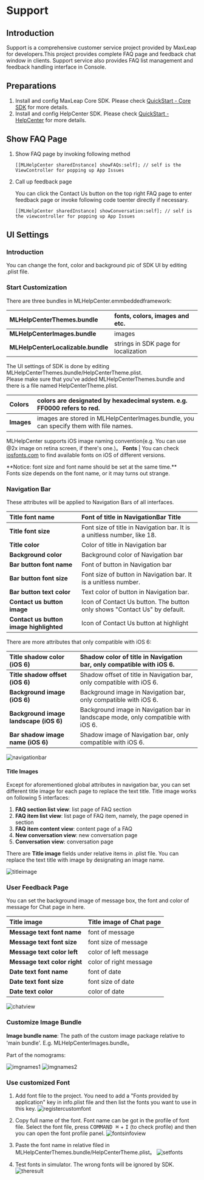 
# Support

## Introduction

Support is a comprehensive customer service project provided by MaxLeap for developers.This project provides complete FAQ page and feedback chat window in clients. Support service also provides FAQ list management and feedback handling interface in Console.


## Preparations

1. Install and config MaxLeap Core SDK. Please check [QuickStart - Core SDK](ML_DOCS_LINK_PLACEHOLDER_SDK_QUICKSTART_IOS) for more details.
2. Install and config HelpCenter SDK. Please check [QuickStart - HelpCenter](ML_DOCS_LINK_PLACEHOLDER_SDK_QUICKSTART_IOS) for more details.

## Show FAQ Page

1. Show FAQ page by invoking following method
	
	```
	[[MLHelpCenter sharedInstance] showFAQs:self]; // self is the ViewController for popping up App Issues
	```

2. Call up feedback page

	You can click the Contact Us button on the top right FAQ page to enter feedback page or invoke following code toenter directly if necessary.

	```
	[[MLHelpCenter sharedInstance] showConversation:self]; // self is the viewcontroller for popping up App Issues
	```

## UI Settings

### Introduction

You can change the font, color and background pic of SDK UI by editing .plist file.

### Start Customization

There are three bundles in MLHelpCenter.emmbeddedframework: 

**MLHelpCenterThemes.bundle**        | fonts, colors, images and etc.
:-----------------------------|:----------------------------------
**MLHelpCenterImages.bundle**        | images
**MLHelpCenterLocalizable.bundle**  | strings in SDK page for localization

The UI settings of SDK is done by editing MLHelpCenterThemes.bundle/HelpCenterTheme.plist.<br>
Please make sure that you've added MLHelpCenterThemes.bundle and there is a file named HelpCenterTheme.plist.<br>

**Colors** | colors are designated by hexadecimal system. e.g. FF0000 refers to red.
:--------|:----------
**Images** | images are stored in MLHelpCenterImages.bundle, you can specify them with file names.<br>
MLHelpCenter supports iOS image naming convention(e.g. You can use @2x image on retina screen, if there's one.)。
**Fonts** | You can check [iosfonts.com](http://iosfonts.com/) to find available fonts on iOS of different versions.

[using custom fonts]: #using_custom_fonts

<aside class="notice">
    <span class="icon"></span>
    <span class="text">
        **Notice: font size and font name should be set at the same time.**<br>
        Fonts size depends on the font name, or it may turns out strange.
    </span>
</aside>

### Navigation Bar

These attributes will be applied to Navigation Bars of all interfaces.

**Title font name** 					| Font of title in NavigationBar Title
:--------------------------------------|:----------------------------------
**Title font size** 					| Font size of title in Navigation bar. It is a unitless number, like 18.
**Title color**     					| Color of title in Navigation bar
**Background color**					| Background color of Navigation bar
**Bar button font name**				| Font of button in Navigation bar
**Bar button font size**				| Font size of button in Navigation bar. It is a unitless number.
**Bar button text color**				| Text color of button in Navigation bar.
**Contact us button image**				| Icon of Contact Us button. The button only shows "Contact Us" by default.
**Contact us button image highlighted**| Icon of Contact Us button at highlight

There are more attributes that only compatible with iOS 6:

**Title shadow color (iOS 6)**			| Shadow color of title in Navigation bar, only compatible with iOS 6.
:--------------------------------------|:--------------------------------
**Title shadow offset (iOS 6)**			| Shadow offset of title in Navigation bar, only compatible with iOS 6.
**Background image (iOS 6)**			| Background image in Navigation bar, only compatible with iOS 6.
**Background image landscape (iOS 6)** | Background image in Navigation bar in landscape mode, only compatible with iOS 6.
**Bar shadow image name (iOS 6)**		| Shadow image of Navigation bar, only compatible with iOS 6.

![navigationbar](../../../images/navigationbar.png)

#### Title Images

Except for aforementioned global attributes in navigation bar, you can set different title image for each page to replace the text title. Title image works on following 5 interfaces: 

1. **FAQ section list view**:      list page of FAQ section
2. **FAQ item list view**:         list page of FAQ item, namely, the page opened in section
3. **FAQ item content view**:      content page of a FAQ
4. **New conversation view**:      new conversation page
5. **Conversation view**:          conversation page

There are **Title image** fields under relative items in .plist file. You can replace the text title with image by designating an image name.

![titleimage](../../../images/titleimage.png)

### User Feedback Page

You can set the background image of message box, the font and color of message for Chat page in here.

**Title image**             | Title image of Chat page
:---------------------------|:-------------------
**Message text font name**  | font of message
**Message text font size**  | font size of message
**Message text color left** | color of left message
**Message text color right**| color of right message
**Date text font name**     | font of date
**Date text font size**     | font size of date
**Date text color**         | color of date

![chatview](../../../images/chatview.png)

### Customize Image Bundle

**Image bundle name**: The path of the custom image package relative to 'main bundle'. E.g. MLHelpCenterImages.bundle。

Part of the nomograms:

![imgnames1](../../../images/imgnames1.png)
![imgnames2](../../../images/imgnames2.png)

### <span id="using_custom_fonts">Use customized Font</span>

1. Add font file to the project. You need to add a "Fonts provided by application" key in info.plist file and then list the fonts you want to use in this key.
    ![registercustomfont](../../../images/registercustomfont.png)

2. Copy full name of the font. Font name can be got in the profile of font file. Select the font file, press <kbd>COMMAND ⌘</kbd> + <kbd>I</kbd> (to check profile) and then you can open the font profile panel.
    ![fontsinfoview](../../../images/fontsinfoview.png)

3. Paste the font name in relative filed in MLHelpCenterThemes.bundle/HelpCenterTheme.plist。
    ![setfonts](../../../images/setfonts.png)

4. Test fonts in simulator. The wrong fonts will be ignored by SDK.
    ![theresult](../../../images/theresult.png)
